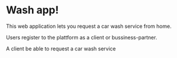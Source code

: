 # Wash app!

 This web application lets you request a car wash service from home.

 Users register to the plattform as a client or bussiness-partner.

 A client be able to request a car wash service
